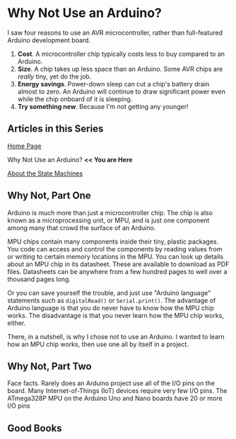 # Why Not Use an Arduino?
I saw four reasons to use an AVR microcontroller, rather than full-featured Arduino development board.
1. **Cost**. A microcontroller chip typically costs less to buy compared to an Arduino.
2. **Size**. A chip takes up less space than an Arduino. Some AVR chips are *really* tiny, yet do the job.
3. **Energy savings**. Power-down sleep can cut a chip's battery drain almost to zero. An Arduino will continue to draw significant power even while the chip onboard of it is sleeping.
4. **Try something new**. Because I'm not getting any younger!

## Articles in this Series
[Home Page](https://iowadave.github.io/ATtiny_Soil_Sentinel/)

Why Not Use an Arduino? **<< You are Here**

[About the State Machines](https://iowadave.github.io/About_the_State_Machines)

## Why Not, Part One
Arduino is much more than just a microcontroller chip. The chip is also known as a microprocessing unit, or MPU, and is just one component among many that crowd the surface of an Arduino.

MPU chips contain many components inside their tiny, plastic packages. You code can access and control the components by reading values from or writing to certain memory locations in the MPU. You can look up details about an MPU chip in its datasheet. These are available to download as PDF files. Datasheets can be anywhere from a few hundred pages to well over a thousand pages long.

Or you can save yourself the trouble, and just use "Arduino language" statements such as ```digitalRead()``` or ```Serial.print()```. The advantage of Arduino language is that you do never have to know how the MPU chip works. The disadvantage is that you never learn how the MPU chip works, either.

There, in a nutshell, is why I chose not to use an Arduino. I wanted to learn how an MPU chip works, then use one all by itself in a project.

## Why Not, Part Two
Face facts. Rarely does an Arduino project use all of the I/O pins on the board. Many Internet-of-Things (IoT) devices require very few I/O pins. The ATmega328P MPU on the Arduino Uno and Nano boards have 20 or more I/O pins

## Good Books


